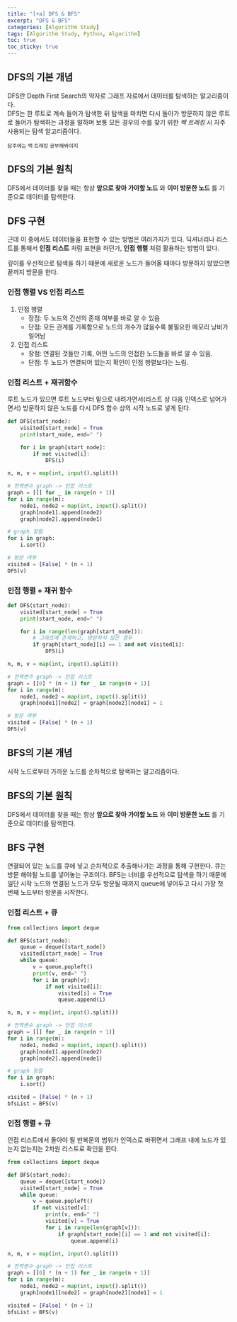 ```yaml
---
title: "[+a] DFS & BFS"
excerpt: "DFS & BFS"
categories: [Algorithm Study]
tags: [Algorithm Study, Python, Algorithm]
toc: true
toc_sticky: true
---
```


## DFS의 기본 개념

DFS란 Depth First Search의 약자로 그래프 자료에서 데이터를 탐색하는 알고리즘이다. <br>
DFS는 한 루트로 계속 들어가 탐색한 뒤 탐색을 마치면 다시 돌아가 방문하지 않은 루트로 들어가 탐색하는 과정을 말하며 보통 모든 경우의 수를 찾기 위한 _백 트래킹_ 시 자주 사용되는 탐색 알고리즘이다. <br>

<small>담주에는 백 트래킹 공부해봐야지</small>

## DFS의 기본 원칙

DFS에서 데이터를 찾을 때는 항상 **앞으로 찾아 가야할 노드** 와 **이미 방문한 노드** 를 기준으로 데이터를 탐색한다.

## DFS 구현

근데 이 중에서도 데이터들을 표현할 수 있는 방법은 여러가지가 있다. 딕셔너리나 리스트를 통해서 **인접 리스트** 처럼 표현을 하던가, **인접 행렬** 처럼 활용하는 방법이 있다. <br>

깊이를 우선적으로 탐색을 하기 때문에 새로운 노드가 들어올 때마다 방문하지 않았으면 끝까지 방문을 한다.

### 인접 행렬 VS 인접 리스트

1. 인접 행렬 <br>
   - 장점: 두 노드의 간선의 존재 여부를 바로 알 수 있음
   - 단점: 모든 관계를 기록함으로 노드의 개수가 많을수록 불필요한 메모리 낭비가 일어남
2. 인접 리스트 <br>
   - 장점: 연결된 것들만 기록, 어떤 노드의 인접한 노드들을 바로 알 수 있음.
   - 단점: 두 노드가 연결되어 있는지 확인이 인접 행렬보다는 느림.

### 인접 리스트 + 재귀함수

루트 노드가 있으면 루트 노드부터 밑으로 내려가면서(리스트 상 다음 인덱스로 넘어가면서) 방문하지 않은 노드를 다시 DFS 함수 상의 시작 노드로 넣게 된다.

```python
def DFS(start_node):
    visited[start_node] = True
    print(start_node, end=" ")

    for i in graph[start_node]:
        if not visited[i]:
            DFS(i)

n, m, v = map(int, input().split())

# 전역변수 graph -> 인접 리스트
graph = [[] for _ in range(n + 1)]
for i in range(m):
    node1, node2 = map(int, input().split())
    graph[node1].append(node2)
    graph[node2].append(node1)

# graph 정렬
for i in graph:
    i.sort()

# 방문 여부
visited = [False] * (n + 1)
DFS(v)
```

### 인접 행렬 + 재귀 함수

```python
def DFS(start_node):
    visited[start_node] = True
    print(start_node, end=" ")

    for i in range(len(graph[start_node])):
        # 그래프에 존재하고, 방문하지 않은 경우
        if graph[start_node][i] == 1 and not visited[i]:
            DFS(i)

n, m, v = map(int, input().split())

# 전역변수 graph -> 인접 리스트
graph = [[0] * (n + 1) for _ in range(n + 1)]
for i in range(m):
    node1, node2 = map(int, input().split())
    graph[node1][node2] = graph[node2][node1] = 1

# 방문 여부
visited = [False] * (n + 1)
DFS(v)
```

## BFS의 기본 개념

시작 노드로부터 가까운 노드를 순차적으로 탐색하는 알고리즘이다.

## BFS의 기본 원칙

DFS에서 데이터를 찾을 때는 항상 **앞으로 찾아 가야할 노드** 와 **이미 방문한 노드** 를 기준으로 데이터를 탐색한다.

## BFS 구현

연결되어 있는 노드를 큐에 넣고 순차적으로 추출해나가는 과정을 통해 구현한다. 큐는 방문 해야될 노드를 넣어놓는 구조이다. BFS는 너비를 우선적으로 탐색을 하기 때문에 일단 시작 노드와 연결된 노드가 모두 방문될 때까지 queue에 넣어두고 다시 가장 첫 번째 노드부터 방문을 시작한다.

### 인접 리스트 + 큐

```python
from collections import deque

def BFS(start_node):
    queue = deque([start_node])
    visited[start_node] = True
    while queue:
        v = queue.popleft()
        print(v, end=" ")
        for i in graph[v]:
            if not visited[i]:
                visited[i] = True
                queue.append(i)

n, m, v = map(int, input().split())

# 전역변수 graph -> 인접 리스트
graph = [[] for _ in range(n + 1)]
for i in range(m):
    node1, node2 = map(int, input().split())
    graph[node1].append(node2)
    graph[node2].append(node1)

# graph 정렬
for i in graph:
    i.sort()

visited = [False] * (n + 1)
bfsList = BFS(v)
```

### 인접 행렬 + 큐

인접 리스트에서 돌아야 될 반복문의 범위가 인덱스로 바뀌면서 그래프 내에 노드가 있는지 없는지는 2차원 리스트로 확인을 한다.

```python
from collections import deque

def BFS(start_node):
    queue = deque([start_node])
    visited[start_node] = True
    while queue:
        v = queue.popleft()
        if not visited[v]:
            print(v, end=" ")
            visited[v] = True
            for i in range(len(graph[v])):
                if graph[start_node][i] == 1 and not visited[i]:
                    queue.append(i)

n, m, v = map(int, input().split())

# 전역변수 graph -> 인접 리스트
graph = [[0] * (n + 1) for _ in range(n + 1)]
for i in range(m):
    node1, node2 = map(int, input().split())
    graph[node1][node2] = graph[node2][node1] = 1

visited = [False] * (n + 1)
bfsList = BFS(v)
```
